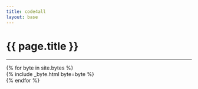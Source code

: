 ```yaml
---
title: code4all
layout: base
---
```


<div class="row">
    <div class="col-12">
        <h1>{{ page.title }}</h1>
        <hr/>
        <div class="row">
            {% for byte in site.bytes %}
                <div class="col-lg-3 col-6 col-xs-12">
                    {% include _byte.html byte=byte %}
                </div>
            {% endfor %}
        </div>
</div>
